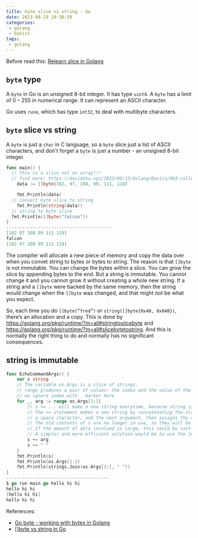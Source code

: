 ```yaml
---
title: byte slice vs string - Go
date: 2023-08-19 19:38:59
categories:
 - golang
 - basics
tags:
 - golang
---
```


Before read this: [Relearn slice in Golang](https://davidzhu.xyz/2023/08/19/Golang/Basics/016-slice-relearning/)

## `byte` type

A `byte` in Go is an unsigned 8-bit integer. It has type `uint8`. A `byte` has a limit of 0 – 255 in numerical range. It can represent an ASCII character.

Go uses `rune`, which has type `int32`, to deal with multibyte characters.

## `byte` slice vs string

A `byte` is just a `char` in C language, so a `byte` slice just a list of ASCII characters, and don't forget a `byte` is just a number - an unsigned 8-bit integer. 

```go
func main() {
  // this is a slice not an array!!!
  // find more: https://davidzhu.xyz/2023/05/13/Golang/Basics/003-collections/
	data := []byte{102, 97, 108, 99, 111, 110}

	fmt.Println(data)
  // convert byte slice to string
	fmt.Println(string(data))
  // string to byte slice
  fmt.Println([]byte("falcon"))
}
----------------------------------------
[102 97 108 99 111 110]
falcon
[102 97 108 99 111 110]
```

The compiler will allocate a new piece of memory and copy the data over when you convet string to bytes or bytes to string. The reason is that `[]byte` is not immutable.  You can change the bytes within a slice. You can grow the slice by appending bytes to the end. But a string is immutable. You cannot change it and you cannot grow it without creating a whole new string. If a string and a `[]byte` were backed by the same memory, then the string would change when the `[]byte` was changed, and that might not be what you expect. 

So, each time you do `[]byte(“fred”)` or `string([]byte{0x40, 0x040})`, there’s an allocation and a copy. This is done by https://golang.org/pkg/runtime/?m=all#stringtoslicebyte and https://golang.org/pkg/runtime/?m=all#slicebytetostring. And this is normally the right thing to do and normally has no significant consequences. 

## string is immutable

```go
func EchoCommandArgs() {
	var s string
	// The variable os.Args is a slice of strings.
	// range produces a pair of values: the index and the value of the element at that index.
	// we ignore index with _ marker here
	for _, arg := range os.Args[1:]{
		// s += ... will make a new string everytime, because string is immutable
		// The += statement makes a new string by concatenating the old string,
		// a space character, and the next argument, then assigns the new string to s.
		// The old contents of s are no longer in use, so they will be garbage-collected in due course.
		// If the amount of data involved is large, this could be costly.
		// A simpler and more efficient solution would be to use the Join function from the strings package
		s += arg
		s += " "
	}
	fmt.Println(s)
	fmt.Println(os.Args[1:])
	fmt.Println(strings.Join(os.Args[1:], " "))
}
---------------------------------------
$ go run main.go hello hi hi
hello hi hi 
[hello hi hi]
hello hi hi
```

References:

- [Go byte - working with bytes in Golang](https://zetcode.com/golang/byte/)
- [[]byte vs string in Go](https://syslog.ravelin.com/byte-vs-string-in-go-d645b67ca7ff)